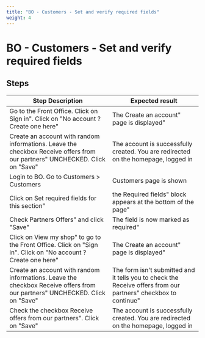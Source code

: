 ```yaml
---
title: "BO - Customers - Set and verify required fields"
weight: 4
---
```


# BO - Customers - Set and verify required fields
## Steps
| Step Description | Expected result |
| ----- | ----- |
| Go to the Front Office. Click on Sign in". Click on "No account ? Create one here" | The Create an account" page is displayed" |
| Create an account with random informations. Leave the checkbox Receive offers from our partners" UNCHECKED. Click on "Save" | The account is successfully created. You are redirected on the homepage, logged in |
| Login to BO. Go to Customers > Customers | Customers page is shown |
| Click on Set required fields for this section" | the Required fields" block appears at the bottom of the page" |
| Check Partners Offers" and click "Save" | The field is now marked as required" |
| Click on View my shop" to go to the Front Office. Click on "Sign in". Click on "No account ? Create one here" | The Create an account" page is displayed" |
| Create an account with random informations. Leave the checkbox Receive offers from our partners" UNCHECKED. Click on "Save" | The form isn't submitted and it tells you to check the Receive offers from our partners" checkbox to continue" |
| Check the checkbox Receive offers from our partners". Click on "Save" | The account is successfully created. You are redirected on the homepage, logged in |
